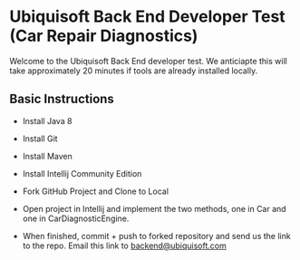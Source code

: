 # Ubiquisoft Back End Developer Test (Car Repair Diagnostics)

Welcome to the Ubiquisoft Back End developer test.
We anticiapte this will take approximately 20 minutes if tools are already installed locally.

## Basic Instructions

* Install Java 8
* Install Git
* Install Maven
* Install Intellij Community Edition

* Fork GitHub Project and Clone to Local

* Open project in Intellij and implement the two methods, one in Car and one in CarDiagnosticEngine.

* When finished, commit + push to forked repository and send us the link to the repo.  Email this link to backend@ubiquisoft.com
